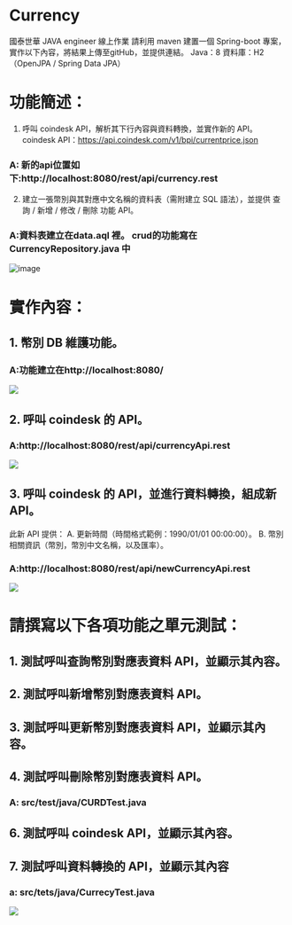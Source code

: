 # Currency



國泰世華 JAVA engineer 線上作業
請利用 maven 建置一個 Spring-boot 專案，實作以下內容，將結果上傳至gitHub，並提供連結。
Java：8
資料庫：H2（OpenJPA / Spring Data JPA）

# 功能簡述：
1. 呼叫 coindesk API，解析其下行內容與資料轉換，並實作新的 API。coindesk API：https://api.coindesk.com/v1/bpi/currentprice.json
### A: 新的api位置如下:http://localhost:8080/rest/api/currency.rest

2. 建立一張幣別與其對應中文名稱的資料表（需附建立 SQL 語法），並提供 查詢 / 新增 / 修改 / 刪除 功能 API。
### A:資料表建立在data.aql 裡。 crud的功能寫在CurrencyRepository.java 中
![image](https://user-images.githubusercontent.com/43243314/168456997-8ab8187c-cc97-46df-bd04-5aab16f52432.png)


# 實作內容：
## 1. 幣別 DB 維護功能。
### A:功能建立在http://localhost:8080/
![](https://i.imgur.com/nsrfzD8.png)
## 2. 呼叫 coindesk 的 API。
### A:http://localhost:8080/rest/api/currencyApi.rest
![](https://i.imgur.com/oErbis8.png)
## 3. 呼叫 coindesk 的 API，並進行資料轉換，組成新 API。
此新 API 提供：
A. 更新時間（時間格式範例：1990/01/01 00:00:00）。
B. 幣別相關資訊（幣別，幣別中文名稱，以及匯率）。
### A:http://localhost:8080/rest/api/newCurrencyApi.rest
![](https://i.imgur.com/OFpAv2T.png)

# 請撰寫以下各項功能之單元測試：
## 1. 測試呼叫查詢幣別對應表資料 API，並顯示其內容。
## 2. 測試呼叫新增幣別對應表資料 API。
## 3. 測試呼叫更新幣別對應表資料 API，並顯示其內容。
## 4. 測試呼叫刪除幣別對應表資料 API。
### A: src/test/java/CURDTest.java
## 6. 測試呼叫 coindesk API，並顯示其內容。
## 7. 測試呼叫資料轉換的 API，並顯示其內容
### a: src/tets/java/CurrecyTest.java

![](https://i.imgur.com/tAljU3n.png)


